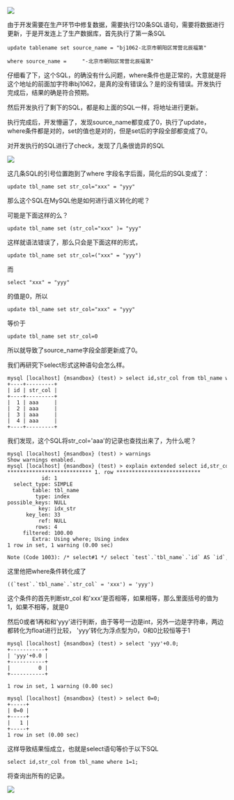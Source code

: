 ![](https://upload-images.jianshu.io/upload_images/6943526-c5bd74aae542b607.jpg?imageMogr2/auto-orient/strip%7CimageView2/2/w/1240)


由于开发需要在生产环节中修复数据，需要执行120条SQL语句，需要将数据进行更新，于是开发连上了生产数据库，首先执行了第一条SQL

```
update tablename set source_name = "bj1062-北京市朝阳区常营北辰福第"  

where source_name =     "-北京市朝阳区常营北辰福第"
```

仔细看了下，这个SQL，的确没有什么问题，where条件也是正常的，大意就是将这个地址的前面加字符串bj1062，是真的没有错误么？是的没有错误。开发执行完成后，结果的确是符合预期。

然后开发执行了剩下的SQL，都是和上面的SQL一样，将地址进行更新。

执行完成后，开发懵逼了，发现source_name都变成了0，执行了update，where条件都是对的，set的值也是对的，但是set后的字段全部都变成了0。

对开发执行的SQL进行了check，发现了几条很诡异的SQL 

![](https://upload-images.jianshu.io/upload_images/6943526-3cb831dd51aa48d0?imageMogr2/auto-orient/strip%7CimageView2/2/w/1240)

这几条SQL的引号位置跑到了where 字段名字后面，简化后的SQL变成了：

```
update tbl_name set str_col="xxx" = "yyy"
```

那么这个SQL在MySQL他是如何进行语义转化的呢？

可能是下面这样的么？

```
update tbl_name set (str_col="xxx" )= "yyy"
```

这样就语法错误了，那么只会是下面这样的形式，

```
update tbl_name set str_col=("xxx" = "yyy")
```

而

```
select "xxx" = "yyy" 
```

的值是0，所以

```
update tbl_name set str_col="xxx" = "yyy"
```

等价于

```
update tbl_name set str_col=0
```

所以就导致了source_name字段全部更新成了0。

我们再研究下select形式这种语句会怎么样。

```
mysql [localhost] {msandbox} (test) > select id,str_col from tbl_name where str_col="xxx" = "yyy";
+----+---------+
| id | str_col |
+----+---------+
|  1 | aaa     |
|  2 | aaa     |
|  3 | aaa     |
|  4 | aaa     |
+----+---------+
```

我们发现，这个SQL将str_col='aaa'的记录也查找出来了，为什么呢？

```
mysql [localhost] {msandbox} (test) > warnings
Show warnings enabled.
mysql [localhost] {msandbox} (test) > explain extended select id,str_col from tbl_name where str_col="xxx" = "yyy"\G
*************************** 1. row ***************************
           id: 1
  select_type: SIMPLE
        table: tbl_name
         type: index
possible_keys: NULL
          key: idx_str
      key_len: 33
          ref: NULL
         rows: 4
     filtered: 100.00
        Extra: Using where; Using index
1 row in set, 1 warning (0.00 sec)

Note (Code 1003): /* select#1 */ select `test`.`tbl_name`.`id` AS `id`,`test`.`tbl_name`.`str_col` AS `str_col` from `test`.`tbl_name` where ((`test`.`tbl_name`.`str_col` = 'xxx') = 'yyy')
```

这里他把where条件转化成了

```
((`test`.`tbl_name`.`str_col` = 'xxx') = 'yyy')
```

这个条件的首先判断str_col 和'xxx'是否相等，如果相等，那么里面括号的值为1，如果不相等，就是0

然后0或者1再和和'yyy'进行判断，由于等号一边是int，另外一边是字符串，两边都转化为float进行比较， 'yyy'转化为浮点型为0，0和0比较恒等于1

```
mysql [localhost] {msandbox} (test) > select 'yyy'+0.0;
+-----------+
| 'yyy'+0.0 |
+-----------+
|         0 |
+-----------+

1 row in set, 1 warning (0.00 sec)

mysql [localhost] {msandbox} (test) > select 0=0;
+-----+
| 0=0 |
+-----+
|   1 |
+-----+
1 row in set (0.00 sec)
```

这样导致结果恒成立，也就是select语句等价于以下SQL

```
select id,str_col from tbl_name where 1=1;
```

将查询出所有的记录。

![](https://upload-images.jianshu.io/upload_images/6943526-c42964e87c0aa334.gif?imageMogr2/auto-orient/strip)



